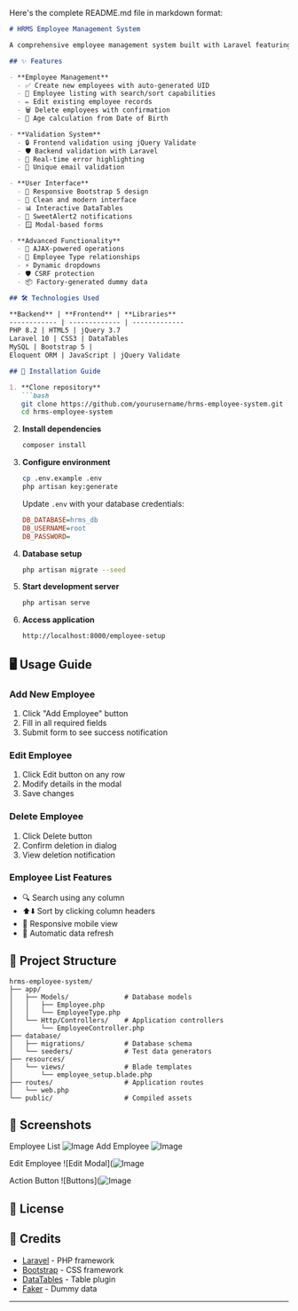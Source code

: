 Here's the complete README.md file in markdown format:

```markdown
# HRMS Employee Management System

A comprehensive employee management system built with Laravel featuring full CRUD operations, validation, and responsive UI.

## ✨ Features

- **Employee Management**
  - ✅ Create new employees with auto-generated UID
  - 📄 Employee listing with search/sort capabilities
  - ✏️ Edit existing employee records
  - 🗑️ Delete employees with confirmation
  - 📅 Age calculation from Date of Birth

- **Validation System**
  - 🔒 Frontend validation using jQuery Validate
  - 🛡️ Backend validation with Laravel
  - 🚨 Real-time error highlighting
  - 📧 Unique email validation

- **User Interface**
  - 📱 Responsive Bootstrap 5 design
  - 🎨 Clean and modern interface
  - 📊 Interactive DataTables
  - 💬 SweetAlert2 notifications
  - 🪟 Modal-based forms

- **Advanced Functionality**
  - 🔄 AJAX-powered operations
  - 🤝 Employee Type relationships
  - ⚡ Dynamic dropdowns
  - 🛡️ CSRF protection
  - 📦 Factory-generated dummy data

## 🛠️ Technologies Used

**Backend** | **Frontend** | **Libraries**
------------ | ------------- | -------------
PHP 8.2 | HTML5 | jQuery 3.7
Laravel 10 | CSS3 | DataTables
MySQL | Bootstrap 5 | 
Eloquent ORM | JavaScript | jQuery Validate

## 🚀 Installation Guide

1. **Clone repository**
   ```bash
   git clone https://github.com/yourusername/hrms-employee-system.git
   cd hrms-employee-system
   ```

2. **Install dependencies**
   ```bash
   composer install
   ```

3. **Configure environment**
   ```bash
   cp .env.example .env
   php artisan key:generate
   ```
   Update `.env` with your database credentials:
   ```ini
   DB_DATABASE=hrms_db
   DB_USERNAME=root
   DB_PASSWORD=
   ```

4. **Database setup**
   ```bash
   php artisan migrate --seed
   ```

5. **Start development server**
   ```bash
   php artisan serve
   ```

6. **Access application**
   ```
   http://localhost:8000/employee-setup
   ```

## 🖥️ Usage Guide

### Add New Employee
1. Click "Add Employee" button
2. Fill in all required fields
3. Submit form to see success notification

### Edit Employee
1. Click Edit button on any row
2. Modify details in the modal
3. Save changes

### Delete Employee
1. Click Delete button
2. Confirm deletion in dialog
3. View deletion notification

### Employee List Features
- 🔍 Search using any column
- ⬆️⬇️ Sort by clicking column headers
- 📱 Responsive mobile view
- 🔄 Automatic data refresh

## 📂 Project Structure

```text
hrms-employee-system/
├── app/
│   ├── Models/              # Database models
│   │   ├── Employee.php
│   │   └── EmployeeType.php
│   └── Http/Controllers/    # Application controllers
│       └── EmployeeController.php
├── database/
│   ├── migrations/          # Database schema
│   └── seeders/             # Test data generators
├── resources/
│   └── views/               # Blade templates
│       └── employee_setup.blade.php
├── routes/                  # Application routes
│   └── web.php
└── public/                  # Compiled assets
```

## 📸 Screenshots

Employee List 
![Image](https://github.com/user-attachments/assets/5272fc69-f07c-4024-8c57-76f74b01a183) 
Add Employee
![Image](https://github.com/user-attachments/assets/0c893bcd-c3af-40f5-a77a-6526c1c15146)

Edit Employee 
![Edit Modal](![Image](https://github.com/user-attachments/assets/dbe99f4d-da7a-4baf-8f7a-f79b003bb294)

Action Button
![Buttons](![Image](https://github.com/user-attachments/assets/1f58bd34-eb2f-4ea8-8267-67edc282985c)

## 📜 License


## 🙏 Credits

- [Laravel](https://laravel.com) - PHP framework
- [Bootstrap](https://getbootstrap.com) - CSS framework
- [DataTables](https://datatables.net) - Table plugin
- [Faker](https://fakerphp.github.io) - Dummy data

---


